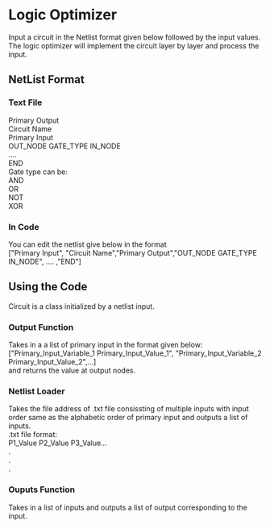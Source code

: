 # Logic Optimizer

Input a circuit in the Netlist format given below followed by the input values. The logic optimizer will implement the circuit layer by layer and process the input.

## NetList Format 
### Text File
Primary Output<br />
Circuit Name<br />
Primary Input<br />
OUT_NODE GATE_TYPE IN_NODE<br />
....<br />
END<br />
Gate type can be:<br />
AND<br />
OR<br />
NOT<br />
XOR<br />

### In Code 
You can edit the netlist give below in the format<br />
["Primary Input", "Circuit Name","Primary Output","OUT_NODE GATE_TYPE IN_NODE", .... ,"END"]

## Using the Code
Circuit is a class initialized by a netlist input.
### Output Function
Takes in a a list of primary input in the format given below:<br />
["Primary_Input_Variable_1 Primary_Input_Value_1", "Primary_Input_Variable_2 Primary_Input_Value_2",...]<br />
and returns the value at output nodes.
### Netlist Loader
Takes the file address of .txt file consissting of multiple inputs with input order same as the alphabetic order of primary input and outputs a list of inputs.<br />
.txt file format:<br />
P1_Value P2_Value P3_Value...<br />
.<br />
.<br />
.<br />

### Ouputs Function
Takes in a list of inputs and outputs a list of output corresponding to the input.

